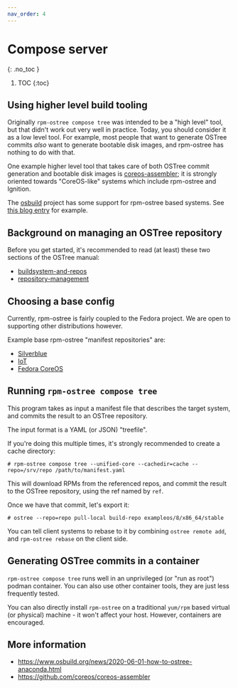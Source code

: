 ```yaml
---
nav_order: 4
---
```


# Compose server
{: .no_toc }

1. TOC
{:toc}

## Using higher level build tooling

Originally `rpm-ostree compose tree` was intended to be a "high level" tool,
but that didn't work out very well in practice.  Today, you should consider
it as a low level tool.  For example, most people that want to generate
OSTree commits *also* want to generate bootable disk images, and rpm-ostree
has nothing to do with that.

One example higher level tool that takes care of both OSTree commit generation
and bootable disk images is [coreos-assembler](https://github.com/coreos/coreos-assembler);
it is strongly oriented towards "CoreOS-like" systems which include rpm-ostree
and Ignition.

The [osbuild](https://www.osbuild.org/) project has some support for
rpm-ostree based systems.  See [this blog entry](https://www.osbuild.org/news/2020-06-01-how-to-ostree-anaconda.html)
for example.

## Background on managing an OSTree repository

Before you get started, it's recommended to read (at least) these two sections
of the OSTree manual:

 - [buildsystem-and-repos](https://ostreedev.github.io/ostree/buildsystem-and-repos/)
 - [repository-management](https://ostreedev.github.io/ostree/repository-management/)

## Choosing a base config

Currently, rpm-ostree is fairly coupled to the Fedora project.  We are open to supporting
other distributions however.

Example base rpm-ostree "manifest repositories" are:

 - [Silverblue](https://pagure.io/workstation-ostree-config)
 - [IoT](https://pagure.io/fedora-iot/ostree)
 - [Fedora CoreOS](https://github.com/coreos/fedora-coreos-config/)

## Running `rpm-ostree compose tree`

This program takes as input a manifest file that describes the target system,
and commits the result to an OSTree repository.

The input format is a YAML (or JSON) "treefile".

If you're doing this multiple times, it's strongly recommended to create a cache
directory:

```
# rpm-ostree compose tree --unified-core --cachedir=cache --repo=/srv/repo /path/to/manifest.yaml
```

This will download RPMs from the referenced repos, and commit the result to the
OSTree repository, using the ref named by `ref`.

Once we have that commit, let's export it:

```
# ostree --repo=repo pull-local build-repo exampleos/8/x86_64/stable
```

You can tell client systems to rebase to it by combining `ostree remote add`,
and `rpm-ostree rebase` on the client side.

## Generating OSTree commits in a container

`rpm-ostree compose tree` runs well in an unprivileged (or "run as root")
podman container.  You can also use other container tools, they are just less
frequently tested.

You can also directly install `rpm-ostree` on a traditional `yum/rpm` based
virtual (or physical) machine - it won't affect your host.  However, containers
are encouraged.

## More information

 - https://www.osbuild.org/news/2020-06-01-how-to-ostree-anaconda.html
 - https://github.com/coreos/coreos-assembler

